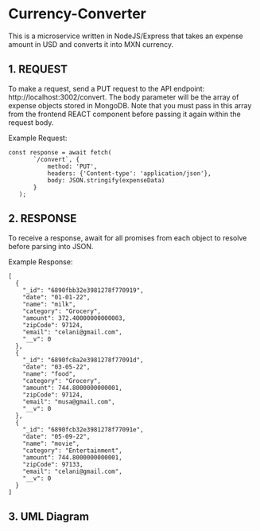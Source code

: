 # Currency-Converter
This is a microservice written in NodeJS/Express that takes an expense amount in USD and converts it into MXN currency. 

## 1. REQUEST
To make a request, send a PUT request to the API endpoint: http://localhost:3002/convert. 
The body parameter will be the array of expense objects stored in MongoDB. 
Note that you must pass in this array from the frontend REACT component before passing it again within the request body. 

Example Request:
```
const response = await fetch(
       `/convert`, {
           method: 'PUT', 
           headers: {'Content-type': 'application/json'}, 
           body: JSON.stringify(expenseData)
       }
   );
```

## 2. RESPONSE
To receive a response, await for all promises from each object to resolve before parsing into JSON. 

Example Response: 
```
[
  {
    "_id": "6890fbb32e3981278f770919",
    "date": "01-01-22",
    "name": "milk",
    "category": "Grocery",
    "amount": 372.40000000000003,
    "zipCode": 97124,
    "email": "celani@gmail.com",
    "__v": 0
  },
  {
    "_id": "6890fc8a2e3981278f77091d",
    "date": "03-05-22",
    "name": "food",
    "category": "Grocery",
    "amount": 744.8000000000001,
    "zipCode": 97124,
    "email": "musa@gmail.com",
    "__v": 0
  },
  {
    "_id": "6890fcb32e3981278f77091e",
    "date": "05-09-22",
    "name": "movie",
    "category": "Entertainment",
    "amount": 744.8000000000001,
    "zipCode": 97133,
    "email": "celani@gmail.com",
    "__v": 0
  }
]
```

## 3. UML Diagram 













